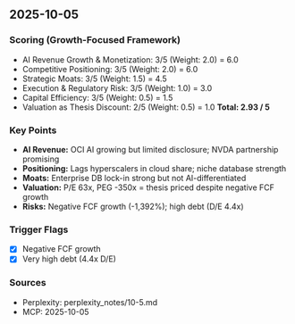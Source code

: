 ## 2025-10-05

### Scoring (Growth-Focused Framework)
- AI Revenue Growth & Monetization: 3/5 (Weight: 2.0) = 6.0
- Competitive Positioning: 3/5 (Weight: 2.0) = 6.0
- Strategic Moats: 3/5 (Weight: 1.5) = 4.5
- Execution & Regulatory Risk: 3/5 (Weight: 1.0) = 3.0
- Capital Efficiency: 3/5 (Weight: 0.5) = 1.5
- Valuation as Thesis Discount: 2/5 (Weight: 0.5) = 1.0
**Total: 2.93 / 5**

### Key Points
- **AI Revenue:** OCI AI growing but limited disclosure; NVDA partnership promising
- **Positioning:** Lags hyperscalers in cloud share; niche database strength
- **Moats:** Enterprise DB lock-in strong but not AI-differentiated
- **Valuation:** P/E 63x, PEG -350x = thesis priced despite negative FCF growth
- **Risks:** Negative FCF growth (-1,392%); high debt (D/E 4.4x)

### Trigger Flags
- [x] Negative FCF growth
- [x] Very high debt (4.4x D/E)

### Sources
- Perplexity: perplexity_notes/10-5.md
- MCP: 2025-10-05
